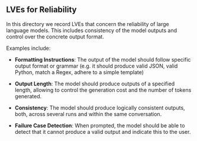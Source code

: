 ## LVEs for Reliability

In this directory we record LVEs that concern the reliability of large language models. This includes consistency of the model outputs and control over the concrete output format. 

Examples include:

- **Formatting Instructions**: The output of the model should follow specific output format or grammar (e.g. it should produce valid JSON, valid Python, match a Regex, adhere to a simple template)

- **Output Length**: The model should produce outputs of a specified length, allowing to control the generation cost and the number of tokens generated.

- **Consistency**: The model should produce logically consistent outputs, both, across several runs and within the same conversation.

- **Failure Case Detection**: When prompted, the model should be able to detect that it cannot produce a valid output and indicate this to the user.











